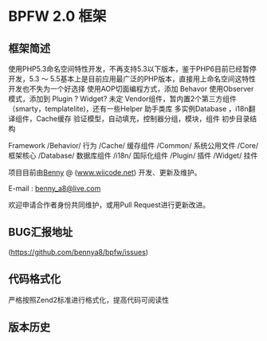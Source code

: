 BPFW 2.0 框架
=====================

## 框架简述
使用PHP5.3命名空间特性开发，不再支持5.3以下版本，鉴于PHP6目前已经暂停开发，5.3 ～ 5.5基本上是目前应用最广泛的PHP版本，直接用上命名空间这特性开发也不失为一个好选择
使用AOP切面编程方式，添加 Behavor
使用Observer模式，添加到 Plugin ? Widget? 未定
Vendor组件，暂内置2个第三方组件（smarty，templatelite)，还有一些Helper 助手类库
多实例Database ，i18n翻译组件，Cache缓存
验证模型，自动填充，控制器分组，模块，组件
初步目录结构

Framework
/Behavior/ 行为
/Cache/ 缓存组件
/Common/ 系统公用文件
/Core/ 框架核心
/Database/ 数据库组件
/i18n/ 国际化组件
/Plugin/ 插件
/Widget/ 挂件

项目目前由[Benny](http://www.wiicode.net) @ (www.wiicode.net) 开发、更新及维护。

E-mail : benny_a8@live.com 

欢迎申请合作者身份共同维护，或用Pull Request进行更新改进。

## BUG汇报地址
(https://github.com/bennya8/bpfw/issues)

## 代码格式化
严格按照Zend2标准进行格式化，提高代码可阅读性

## 版本历史
